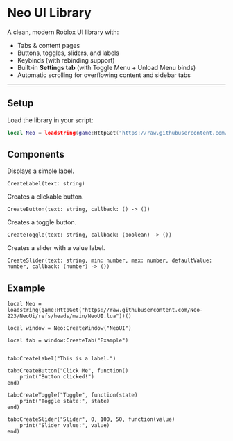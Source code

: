 # Neo UI Library

A clean, modern Roblox UI library with:
- Tabs & content pages
- Buttons, toggles, sliders, and labels
- Keybinds (with rebinding support)
- Built-in **Settings tab** (with Toggle Menu + Unload Menu binds)
- Automatic scrolling for overflowing content and sidebar tabs

---

## Setup

Load the library in your script:

```lua
local Neo = loadstring(game:HttpGet("https://raw.githubusercontent.com/Neo-223/NeoUi/main/NeoUI.lua"))()
```

## Components

Displays a simple label.
```
CreateLabel(text: string)
```
Creates a clickable button.
```
CreateButton(text: string, callback: () -> ())
```
Creates a toggle button.
```
CreateToggle(text: string, callback: (boolean) -> ())
```
Creates a slider with a value label.
```
CreateSlider(text: string, min: number, max: number, defaultValue: number, callback: (number) -> ())
```
## Example
```
local Neo = loadstring(game:HttpGet("https://raw.githubusercontent.com/Neo-223/NeoUi/refs/heads/main/NeoUI.lua"))()

local window = Neo:CreateWindow("NeoUI")

local tab = window:CreateTab("Example")


tab:CreateLabel("This is a label.")

tab:CreateButton("Click Me", function()
    print("Button clicked!")
end)

tab:CreateToggle("Toggle", function(state)
    print("Toggle state:", state)
end)

tab:CreateSlider("Slider", 0, 100, 50, function(value)
    print("Slider value:", value)
end)
```

